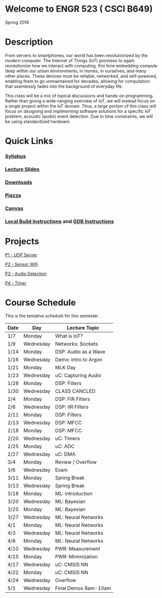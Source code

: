 # Welcome to ENGR 523 ( CSCI B649)

Spring 2019

# Description

From servers to smartphones, our world has been revolutionized by the modern
computer.  The Internet of Things (IoT) promises to again revolutionize how we
interact with computing, this time embedding compute deep within our urban
environments, in homes, in ourselves, and many other places.  These devices
must be reliable, networked, and self-powered, enabling them to go unmaintained
for decades, allowing for computation that seamlessly fades into the background
of everyday life.  

This class will be a mix of topical discussions and hands-on programming.
Rather than giving a wide-ranging overview of IoT, we will instead focus on a
single project within the IoT domain.  Thus, a large portion of this class will
focus on *designing* and *implimenting* software solutions for a specific IoT
problem, acoustic (audio) event detection.  Due to time constraints, we will be
using standardized hardware. 

# Quick Links

### [Syllabus](syllabus.md)

### [Lecture Slides](https://drive.google.com/drive/u/2/folders/1c0alwzeuRnmeZwxsc5-Bif8f2z-Gk_Hh)

### [Downloads](https://drive.google.com/drive/u/1/folders/1O0j-_R9X7K9jCuKZHteRt76lBqL13tbA)

### [Piazza](https://piazza.com/iu/spring2019/engr523)

### [Canvas](https://iu.instructure.com/courses/1773115)

### [Local Build Instructions](build_instructions.md) and [GDB Instructions](gdb_instructions.md)

# Projects

[P1 - UDP Server](https://docs.google.com/document/d/1dJlIPUWk1L2coURPC64BAPZrTUrJ95otM3YQF0NdnT4)

[P2 - Sensor Wifi](https://docs.google.com/document/d/1HSKKS1lVq8QUrBxqqvZk7CzSFvo2mP5SvdMsZ2gXsAY)

[P3 - Audio Detection](https://docs.google.com/document/d/1G985hyylZ0dr9FfbCnRWznqpd8McK9ssAsFdIglHaZg)

[P4 - Timer](https://docs.google.com/document/d/1c-qyhT65gpqn9XuGandkzFnfUGIZWBzrfA2i7joJtVY)


# Course Schedule

This is the tentative schedule for this semester.

| Date  |   Day     | Lecture Topic         |
| --    |  -----    |   -----               |
| 1/7   | Monday    | What is IoT?          |
| 1/9   | Wednesday | Networks: Sockets     |
| 1/14  | Monday    | DSP: Audio as a Wave  |
| 1/16  | Wednesday | Demo: Intro to Argon  |
| 1/21  | Monday    | MLK Day               |
| 1/23  | Wednesday | uC: Capturing Audio   |
| 1/28  | Monday    | DSP: Filters          | 
| 1/30  | Wednesday | CLASS CANCLED         |
| 2/4   | Monday    | DSP: FIR Filters      |
| 2/6   | Wednesday | DSP: IIR Filters      | 
| 2/11  | Monday    | DSP: Filters          | 
| 2/13  | Wednesday | DSP: MFCC             |
| 2/18  | Monday    | DSP: MFCC             |
| 2/20  | Wednesday | uC: Timers            |
| 2/25  | Monday    | uC: ADC               |
| 2/27  | Wednesday | uC: DMA               | 
| 3/4   | Monday    | Review / Overflow     | 
| 3/6   | Wednesday | Exam                  |
| 3/11  | Monday    | Spring Break          |
| 3/13  | Wednesday | Spring Break          |
| 3/18  | Monday    | ML:  Introduction     |
| 3/20  | Wednesday | ML: Bayesian          |
| 3/25  | Monday    | ML: Bayesian          |
| 3/27  | Wednesday | ML: Neural Networks   |
| 4/1   | Monday    | ML: Neural Networks   |
| 4/3   | Wednesday | ML: Neural Networks   |
| 4/8   | Monday    | ML: Neural Networks   |
| 4/10  | Wednesday | PWR: Measurement      |
| 4/15  | Monday    | PWR: Minimization     |
| 4/17  | Wednesday | uC: CMSIS NN          |
| 4/22  | Monday    | uC: CMSIS NN          |
| 4/24  | Wednesday | Overflow              |
| 5/1   | Wednesday | Final Demos 8am-10am  |

